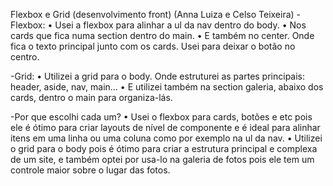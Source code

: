 Flexbox e Grid (desenvolvimento front)
(Anna Luiza e Celso Teixeira)
-Flexbox:
•	Usei a flexbox para alinhar a ul da nav dentro do body.
•	Nos cards que fica numa section dentro do main.
•	E também no center. Onde fica o texto principal junto com os cards. Usei para deixar o botão no centro.

-Grid:
•	Utilizei a grid para o body. Onde estruturei as partes principais: header, aside, nav, main…
•	E utilizei também na section galeria, abaixo dos cards, dentro o main para organiza-lás.

-Por que escolhi cada um?
•	Usei o flexbox para cards, botões e etc pois ele é ótimo para criar layouts de nível de componente e é ideal para alinhar itens em uma linha ou uma coluna como por exemplo na ul da nav.
•	Utilizei o grid para o body pois é ótimo para criar a estrutura principal e complexa de um site, e também optei por usa-lo na galeria de fotos pois ele tem um controle maior sobre o lugar das fotos.
